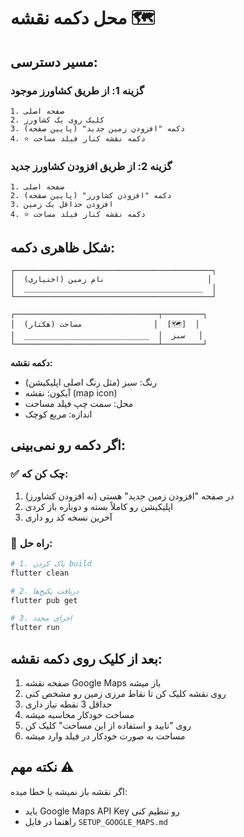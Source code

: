 # محل دکمه نقشه 🗺️

## مسیر دسترسی:

### گزینه 1: از طریق کشاورز موجود
```
1. صفحه اصلی
2. کلیک روی یک کشاورز
3. دکمه "افزودن زمین جدید" (پایین صفحه)
4. ⭐ دکمه نقشه کنار فیلد مساحت
```

### گزینه 2: از طریق افزودن کشاورز جدید
```
1. صفحه اصلی
2. دکمه "افزودن کشاورز" (پایین صفحه)
3. افزودن حداقل یک زمین
4. ⭐ دکمه نقشه کنار فیلد مساحت
```

## شکل ظاهری دکمه:

```
┌────────────────────────────────────────────┐
│  نام زمین (اختیاری)                       │
│  ________________________________________  │
└────────────────────────────────────────────┘

┌────────────────────────────────┬─────────┐
│  مساحت (هکتار)                │  [🗺️]  │
│  ____________________________  │  سبز   │
└────────────────────────────────┴─────────┘
```

**دکمه نقشه:**
- رنگ: سبز (مثل رنگ اصلی اپلیکیشن)
- آیکون: نقشه (map icon)
- محل: سمت چپ فیلد مساحت
- اندازه: مربع کوچک

## اگر دکمه رو نمی‌بینی:

### ✅ چک کن که:
1. در صفحه "افزودن زمین جدید" هستی (نه افزودن کشاورز)
2. اپلیکیشن رو کاملاً بسته و دوباره باز کردی
3. آخرین نسخه کد رو داری

### 🔄 راه حل:
```bash
# 1. پاک کردن build
flutter clean

# 2. دریافت پکیج‌ها
flutter pub get

# 3. اجرای مجدد
flutter run
```

## بعد از کلیک روی دکمه نقشه:

1. صفحه نقشه Google Maps باز میشه
2. روی نقشه کلیک کن تا نقاط مرزی زمین رو مشخص کنی
3. حداقل 3 نقطه نیاز داری
4. مساحت خودکار محاسبه میشه
5. روی "تایید و استفاده از این مساحت" کلیک کن
6. مساحت به صورت خودکار در فیلد وارد میشه

## نکته مهم ⚠️

اگر نقشه باز نمیشه یا خطا میده:
- باید Google Maps API Key رو تنظیم کنی
- راهنما در فایل `SETUP_GOOGLE_MAPS.md`
